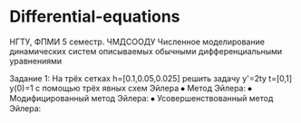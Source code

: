 # Differential-equations
НГТУ, ФПМИ 5 семестр. ЧМДСООДУ Численное моделирование динамических систем описываемых обычными дифференциальными уравнениями


Задание 1:
На трёх сетках h=[0.1,0.05,0.025] решить задачу
y'=2ty
t=[0,1]
y(0)=1
с помощью трёх явных схем Эйлера
⦁	Метод Эйлера:
⦁	Модифицированный метод Эйлера:
⦁	Усовершенствованный метод Эйлера:
